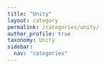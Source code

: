 ```yaml
---
title: "Unity"
layout: category
permalink: /categories/unity/
author_profile: true
taxonomy: Unity
sidebar:
  nav: "categories"
---
```

